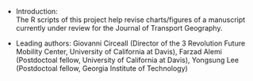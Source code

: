 * Introduction:  
The R scripts of this project help revise charts/figures of a manuscript currently under review for the Journal of Transport Geography. 

* Leading authors: 
Giovanni Circeall (Director of the 3 Revolution Future Mobility Center, University of California at Davis), Farzad Alemi (Postdoctoal fellow, University of California at Davis), Yongsung Lee (Postdoctoal fellow, Georgia Institute of Technology)
